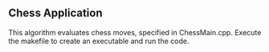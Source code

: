 ## Chess Application
This algorithm evaluates chess moves, specified in ChessMain.cpp.
Execute the makefile to create an executable and run the code.